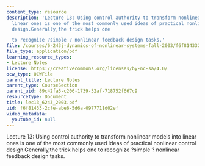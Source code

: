 ```yaml
---
content_type: resource
description: 'Lecture 13: Using control authority to transform nonlinear models into
  linear ones is one of the most commonly used ideas of practical nonlinear control
  design.Generally,the trick helps one

  to recognize ?simple ? nonlinear feedback design tasks.'
file: /courses/6-243j-dynamics-of-nonlinear-systems-fall-2003/f6f814332cfeabe65d6a0977711d02ef_lec13_6243_2003.pdf
file_type: application/pdf
learning_resource_types:
- Lecture Notes
license: https://creativecommons.org/licenses/by-nc-sa/4.0/
ocw_type: OCWFile
parent_title: Lecture Notes
parent_type: CourseSection
parent_uid: 89c42fa5-c206-1739-32af-718752f667c9
resourcetype: Document
title: lec13_6243_2003.pdf
uid: f6f81433-2cfe-abe6-5d6a-0977711d02ef
video_metadata:
  youtube_id: null
---
```

Lecture 13: Using control authority to transform nonlinear models into linear ones is one of the most commonly used ideas of practical nonlinear control design.Generally,the trick helps one
to recognize ?simple ? nonlinear feedback design tasks.